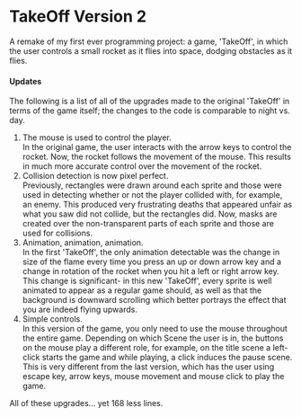 # TakeOff Version 2
A remake of my first ever programming project: a game, 'TakeOff', in which
the user controls a small rocket as it flies into space, dodging obstacles
as it flies.

#### Updates
The following is a list of all of the upgrades made to the original 'TakeOff' in terms
of the game itself; the changes to the code is comparable to night vs. day.
1. The mouse is used to control the player. <br>
In the original game, the user interacts with the arrow keys to control the rocket. Now,
the rocket follows the movement of the mouse. This results in much more accurate control
over the movement of the rocket.
2. Collision detection is now pixel perfect. <br>
Previously, rectangles were drawn around each sprite and those were used in detecting whether
or not the player collided with, for example, an enemy. This produced very frustrating deaths
that appeared unfair as what you saw did not collide, but the rectangles did. Now, masks are
created over the non-transparent parts of each sprite and those are used for collisions.
3. Animation, animation, animation. <br>
In the first 'TakeOff', the only animation detectable was the change in size of the flame every time
you press an up or down arrow key and a change in rotation of the rocket when you hit a left
or right arrow key. This change is significant- in this new 'TakeOff', every sprite is well
animated to appear as a regular game should, as well as that the background is downward scrolling
which better portrays the effect that you are indeed flying upwards.
4. Simple controls. <br>
In this version of the game, you only need to use the mouse throughout the entire game. Depending
on which Scene the user is in, the buttons on the mouse play a different role, for example, on the
title scene a left-click starts the game and while playing, a click induces the pause scene.
This is very different from the last version, which has the user using escape key, arrow keys,
mouse movement and mouse click to play the game.


All of these upgrades... yet 168 less lines.